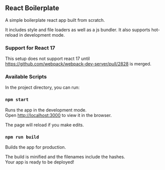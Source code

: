 ## React Boilerplate

A simple boilerplate react app built from scratch.

It includes style and file loaders as well as a js bundler. It also supports hot-reload in development mode.

### Support for React 17

This setup does not support react 17 until https://github.com/webpack/webpack-dev-server/pull/2828 is merged.

### Available Scripts

In the project directory, you can run:

### `npm start`

Runs the app in the development mode.<br />
Open [http://localhost:3000](http://localhost:3000) to view it in the browser.

The page will reload if you make edits.<br />

### `npm run build`

Builds the app for production.<br />

The build is minified and the filenames include the hashes.<br />
Your app is ready to be deployed!
